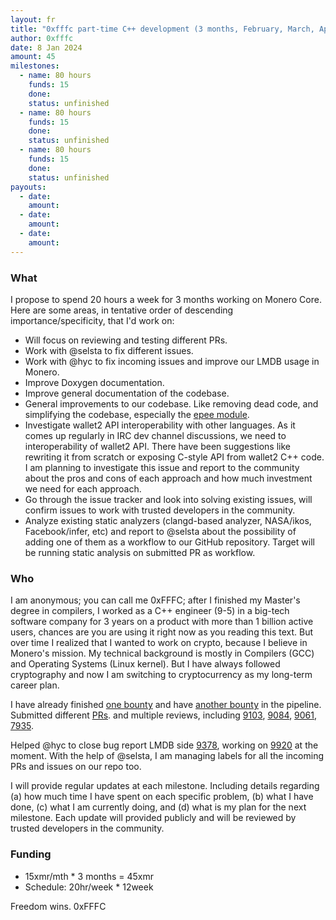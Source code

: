 ```yaml
---
layout: fr
title: "0xfffc part-time C++ development (3 months, February, March, April, 2024)"
author: 0xfffc
date: 8 Jan 2024
amount: 45
milestones:
  - name: 80 hours
    funds: 15
    done:
    status: unfinished
  - name: 80 hours
    funds: 15
    done:
    status: unfinished
  - name: 80 hours
    funds: 15
    done:
    status: unfinished
payouts:
  - date:
    amount:
  - date:
    amount:
  - date:
    amount:
---
```


### What

I propose to spend 20 hours a week for 3 months working on Monero Core. Here are some areas, in tentative order of descending importance/specificity, that I'd work on:
- Will focus on reviewing and testing different PRs.
- Work with @selsta to fix different issues. 
- Work with @hyc to fix incoming issues and improve our LMDB usage in Monero.
- Improve Doxygen documentation.
- Improve general documentation of the codebase.
- General improvements to our codebase. Like removing dead code, and simplifying the codebase, especially the [epee module](https://github.com/monero-project/monero/pull/9090).
- Investigate wallet2 API interoperability with other languages. As it comes up regularly in IRC dev channel discussions, we need to interoperability of wallet2 API. There have been suggestions like rewriting it from scratch or exposing C-style API from wallet2 C++ code. I am planning to investigate this issue and report to the community about the pros and cons of each approach and how much investment we need for each approach.
- Go through the issue tracker and look into solving existing issues, will confirm issues to work with trusted developers in the community.
- Analyze existing static analyzers (clangd-based analyzer, NASA/ikos, Facebook/infer, etc) and report to @selsta about the possibility of adding one of them as a workflow to our GitHub repository. Target will be running static analysis on submitted PR as workflow.

### Who

I am anonymous; you can call me 0xFFFC; after I finished my Master's degree in compilers, I worked as a C++ engineer (9-5) in a big-tech software company for 3 years on a product with more than 1 billion active users, chances are you are using it right now as you reading this text. But over time I realized that I wanted to work on crypto, because I believe in Monero's mission. My technical background is mostly in Compilers (GCC) and Operating Systems (Linux kernel). But I have always followed cryptography and now I am switching to cryptocurrency as my long-term career plan.

I have already finished [one bounty](https://bounties.monero.social/posts/75/6-500m-blake2b-c-dev-challenge-seraphis) and have [another bounty](https://bounties.monero.social/posts/91/1-000m-twofish-addition-to-monero) in the pipeline. Submitted different [PRs](https://github.com/monero-project/monero/pull/9090). and multiple reviews, including [9103](https://github.com/monero-project/monero/pull/9103), [9084](https://github.com/monero-project/monero/pull/9084), [9061](https://github.com/monero-project/monero/pull/9061), [7935](https://github.com/monero-project/monero/pull/7935).

Helped @hyc to close bug report LMDB side [9378](https://bugs.openldap.org/show_bug.cgi?id=9378#c14), working on [9920](https://bugs.openldap.org/show_bug.cgi?id=9920) at the moment. With the help of @selsta, I am managing labels for all the incoming PRs and issues on our repo too. 

I will provide regular updates at each milestone. Including details regarding (a) how much time I have spent on each specific problem, (b) what I have done,  (c) what I am currently doing, and (d) what is my plan for the next milestone. Each update will provided publicly and will be reviewed by trusted developers in the community.

### Funding

- 15xmr/mth * 3 months = 45xmr
- Schedule: 20hr/week * 12week



Freedom wins.
0xFFFC

